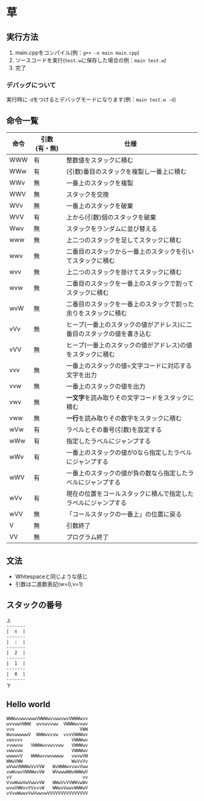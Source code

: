 # 草

## 実行方法
1. main.cppをコンパイル(例：`g++ -o main main.cpp`)
2. ソースコードを実行(`test.w`に保存した場合の例：`main test.w`)
3. 完了

### デバッグについて
実行時に`-d`をつけるとデバッグモードになります(例：`main test.w -d`)

## 命令一覧

| 命令 | 引数(有・無) | 仕様 |
| ---- | ---- | ---- |
| WWW | 有 | 整数値をスタックに積む |
| WWw | 有 | (引数)番目のスタックを複製し一番上に積む |
| WWv | 無 | 一番上のスタックを複製 |
| WWV | 無 | スタックを交換 |
| WVv | 無 | 一番上のスタックを破棄 |
| WVV | 有 | 上から(引数)個のスタックを破棄 |
| Wwv | 無 | スタックをランダムに並び替える |
| www | 無 | 上二つのスタックを足してスタックに積む |
| wwv | 無 | 二番目のスタックから一番上のスタックを引いてスタックに積む |
| wvv | 無 | 上二つのスタックを掛けてスタックに積む |
| wvw | 無 | 二番目のスタックを一番上のスタックで割ってスタックに積む |
| wvW | 無 | 二番目のスタックを一番上のスタックで割った余りをスタックに積む |
| vVv | 無 | ヒープ(一番上のスタックの値がアドレス)に二番目のスタックの値を書き込む |
| vVV | 無 | ヒープ(一番上のスタックの値がアドレス)の値をスタックに積む |
| vvv | 無 | 一番上のスタックの値=文字コードに対応する文字を出力|
| vvw | 無 | 一番上のスタックの値を出力 |
| vwv | 無 | **一文字**を読み取りその文字コードをスタックに積む |
| vww | 無 | **一行**を読み取りその数字をスタックに積む |
| wVw | 有 | ラベルとその番号(引数)を設定する |
| wWw | 有 | 指定したラベルにジャンプする |
| wWv | 有 | 一番上のスタックの値が0なら指定したラベルにジャンプする |
| wWV | 有 | 一番上のスタックの値が負の数なら指定したラベルにジャンプする |
| wVv | 有 | 現在の位置をコールスタックに積んで指定したラベルにジャンプする |
| wVV | 無 | 「コールスタックの一番上」の位置に戻る |
| V | 無 | 引数終了 |
| VV | 無 | プログラム終了 |

## 文法

- Whitespaceと同じような感じ
- 引数は二進数表記(w=0,v=1)

## スタックの番号
```
上
-------
|  n  |
-------
|  :  |
-------
|  2  |
-------
|  1  |
-------
|  0  |
-------
下
```

## Hello world
```
WWWwvwwvwwwVWWWwvvwwvwvVWWWwvv
wvvwwVWWW  wvvwvvww  VWWWwvvwv
vvv                        VWW
WwvwwwwwV  WWWwvvvw  vvvVWWWwv
vwvvvv                  VWWWwv
vvwwvw   VWWWwvvwvvww   VWWWwv
vwwvww                  VWWWwv
wwwwvV   WWWwvvwvwwww   vwvwVW
WWwVWW                  WwVvVv
wVwwVWWWwVvVVW   WvWWWwvvwvVww
vwWvwvVWWWwvVW   WVwwwWWvWWWwV
vV                          vv
VvwWwwVwVwwvVW   WWwVvVVWWvwWv
wvwVWWvvVVvvvW   WWwvVwwvWWWwV
vVvwWwwvVwVwwvwVVVVVVVVVVVVVVV

```
